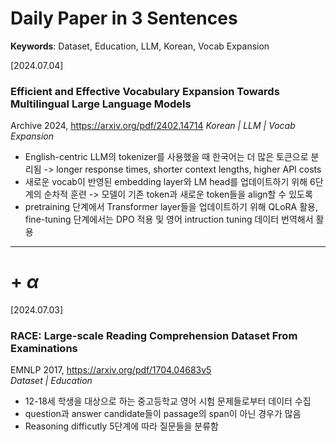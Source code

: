 # Daily Paper in 3 Sentences
**Keywords**: Dataset, Education, LLM, Korean, Vocab Expansion

[2024.07.04]
### Efficient and Effective Vocabulary Expansion Towards Multilingual Large Language Models
Archive 2024, <https://arxiv.org/pdf/2402.14714>
_Korean | LLM | Vocab Expansion_
+ English-centric LLM의 tokenizer를 사용했을 때 한국어는 더 많은 토큰으로 분리됨 -> longer response times, shorter context lengths, higher API costs
+ 새로운 vocab이 반영된 embedding layer와 LM head를 업데이트하기 위해 6단계의 순차적 훈련 -> 모델이 기존 token과 새로운 token들을 align할 수 있도록
+ pretraining 단계에서 Transformer layer들을 업데이트하기 위해 QLoRA 활용, fine-tuning 단계에서는  DPO 적용 및 영어 intruction tuning 데이터 번역해서 활용

---------------------------------------
# + $\alpha$
[2024.07.03]   
### RACE: Large-scale Reading Comprehension Dataset From Examinations   
EMNLP 2017, <https://arxiv.org/pdf/1704.04683v5>   
_Dataset | Education_
+ 12-18세 학생을 대상으로 하는 중고등학교 영어 시험 문제들로부터 데이터 수집
+ question과 answer candidate들이 passage의 span이 아닌 경우가 많음
+ Reasoning difficutly 5단계에 따라 질문들을 분류함
